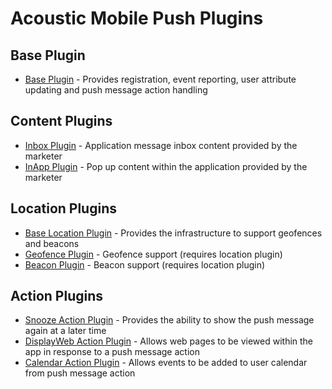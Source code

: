 # Acoustic Mobile Push Plugins

## Base Plugin
- [Base Plugin](react-native-acoustic-mobile-push.html) - Provides registration, event reporting, user attribute updating and push message action handling

## Content Plugins
- [Inbox Plugin](react-native-acoustic-mobile-push-inbox.html) - Application message inbox content provided by the marketer
- [InApp Plugin](react-native-acoustic-mobile-push-inapp.html) - Pop up content within the application provided by the marketer

## Location Plugins
- [Base Location Plugin](react-native-acoustic-mobile-push-location.html) - Provides the infrastructure to support geofences and beacons
- [Geofence Plugin](react-native-acoustic-mobile-push-geofence.html) - Geofence support (requires location plugin)
- [Beacon Plugin](react-native-acoustic-mobile-push-beacon.html) - Beacon support (requires location plugin)

## Action Plugins
- [Snooze Action Plugin](react-native-acoustic-mobile-push-snooze.html) - Provides the ability to show the push message again at a later time
- [DisplayWeb Action Plugin](react-native-acoustic-mobile-push-displayweb.html) - Allows web pages to be viewed within the app in response to a push message action
- [Calendar Action Plugin](react-native-acoustic-mobile-push-calendar.html) - Allows events to be added to user calendar from push message action